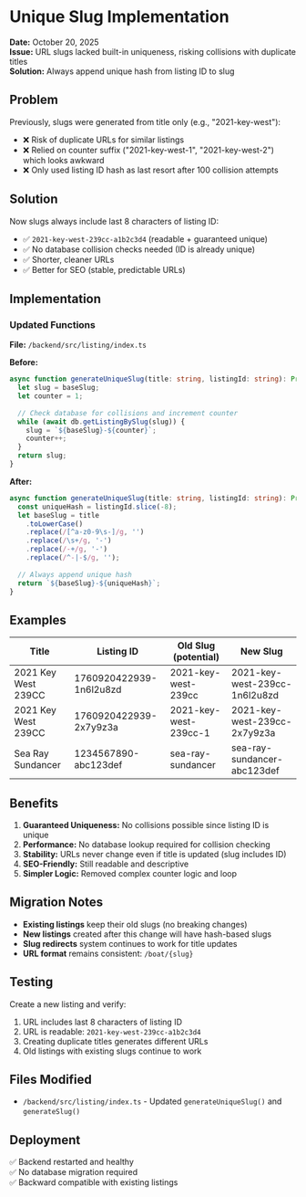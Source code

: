 # Unique Slug Implementation

**Date:** October 20, 2025  
**Issue:** URL slugs lacked built-in uniqueness, risking collisions with duplicate titles  
**Solution:** Always append unique hash from listing ID to slug

## Problem

Previously, slugs were generated from title only (e.g., "2021-key-west"):
- ❌ Risk of duplicate URLs for similar listings
- ❌ Relied on counter suffix ("2021-key-west-1", "2021-key-west-2") which looks awkward
- ❌ Only used listing ID hash as last resort after 100 collision attempts

## Solution

Now slugs always include last 8 characters of listing ID:
- ✅ `2021-key-west-239cc-a1b2c3d4` (readable + guaranteed unique)
- ✅ No database collision checks needed (ID is already unique)
- ✅ Shorter, cleaner URLs
- ✅ Better for SEO (stable, predictable URLs)

## Implementation

### Updated Functions

**File:** `/backend/src/listing/index.ts`

**Before:**
```typescript
async function generateUniqueSlug(title: string, listingId: string): Promise<string> {
  let slug = baseSlug;
  let counter = 1;
  
  // Check database for collisions and increment counter
  while (await db.getListingBySlug(slug)) {
    slug = `${baseSlug}-${counter}`;
    counter++;
  }
  return slug;
}
```

**After:**
```typescript
async function generateUniqueSlug(title: string, listingId: string): Promise<string> {
  const uniqueHash = listingId.slice(-8);
  let baseSlug = title
    .toLowerCase()
    .replace(/[^a-z0-9\s-]/g, '')
    .replace(/\s+/g, '-')
    .replace(/-+/g, '-')
    .replace(/^-|-$/g, '');
  
  // Always append unique hash
  return `${baseSlug}-${uniqueHash}`;
}
```

## Examples

| Title | Listing ID | Old Slug (potential) | New Slug |
|-------|-----------|---------------------|----------|
| 2021 Key West 239CC | 1760920422939-1n6l2u8zd | 2021-key-west-239cc | 2021-key-west-239cc-1n6l2u8zd |
| 2021 Key West 239CC | 1760920422939-2x7y9z3a | 2021-key-west-239cc-1 | 2021-key-west-239cc-2x7y9z3a |
| Sea Ray Sundancer | 1234567890-abc123def | sea-ray-sundancer | sea-ray-sundancer-abc123def |

## Benefits

1. **Guaranteed Uniqueness:** No collisions possible since listing ID is unique
2. **Performance:** No database lookup required for collision checking
3. **Stability:** URLs never change even if title is updated (slug includes ID)
4. **SEO-Friendly:** Still readable and descriptive
5. **Simpler Logic:** Removed complex counter logic and loop

## Migration Notes

- **Existing listings** keep their old slugs (no breaking changes)
- **New listings** created after this change will have hash-based slugs
- **Slug redirects** system continues to work for title updates
- **URL format** remains consistent: `/boat/{slug}`

## Testing

Create a new listing and verify:
1. URL includes last 8 characters of listing ID
2. URL is readable: `2021-key-west-239cc-a1b2c3d4`
3. Creating duplicate titles generates different URLs
4. Old listings with existing slugs continue to work

## Files Modified

- `/backend/src/listing/index.ts` - Updated `generateUniqueSlug()` and `generateSlug()`

## Deployment

✅ Backend restarted and healthy  
✅ No database migration required  
✅ Backward compatible with existing listings
